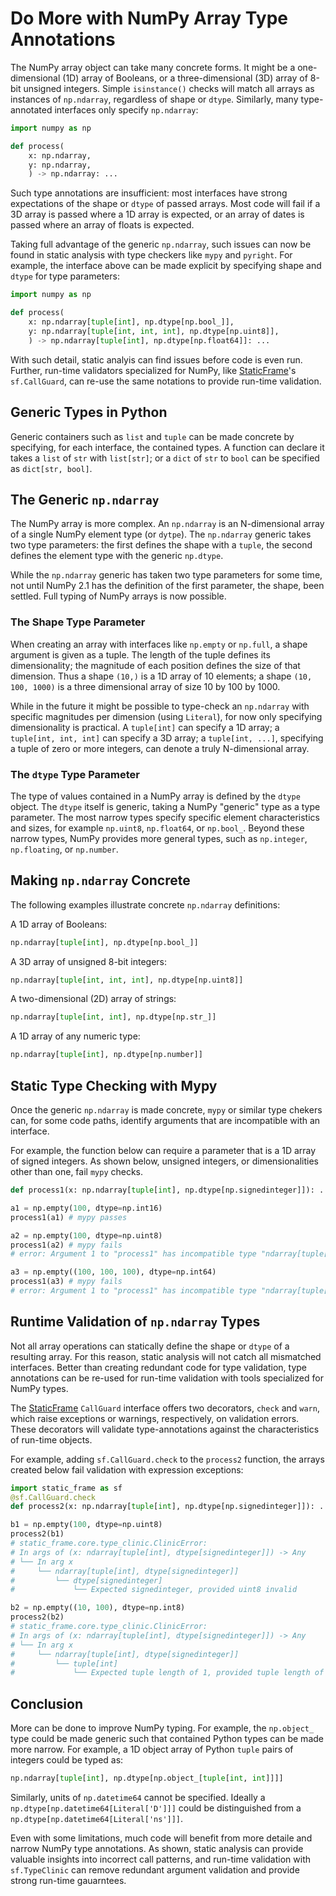 # Do More with NumPy Array Type Annotations
<!--
Using NumPy Array Type Hints to the Fullest
Static Type Numpy Arrays

-->


The NumPy array object can take many concrete forms. It might be a one-dimensional (1D) array of Booleans, or a three-dimensional (3D) array of 8-bit unsigned integers. Simple `isinstance()` checks will match all arrays as instances of `np.ndarray`, regardless of shape or `dtype`. Similarly, many type-annotated interfaces only specify `np.ndarray`:

```python {all}
import numpy as np

def process(
    x: np.ndarray,
    y: np.ndarray,
    ) -> np.ndarray: ...
```

Such type annotations are insufficient: most interfaces have strong expectations of the shape or `dtype` of passed arrays. Most code will fail if a 3D array is passed where a 1D array is expected, or an array of dates is passed where an array of floats is expected.

Taking full advantage of the generic `np.ndarray`, such issues can now be found in static analysis with type checkers like `mypy` and `pyright`. For example, the interface above can be made explicit by specifying shape and `dtype` for type parameters:

```python
import numpy as np

def process(
    x: np.ndarray[tuple[int], np.dtype[np.bool_]],
    y: np.ndarray[tuple[int, int, int], np.dtype[np.uint8]],
    ) -> np.ndarray[tuple[int], np.dtype[np.float64]]: ...
```

With such detail, static analyis can find issues before code is even run. Further, run-time validators specialized for NumPy, like [StaticFrame](https://github.com/static-frame/static-frame)'s `sf.CallGuard`, can re-use the same notations to provide run-time validation.



## Generic Types in Python

Generic containers such as `list` and `tuple` can be made concrete by specifying, for each interface, the contained types. A function can declare it takes a `list` of `str` with `list[str]`; or a `dict` of `str` to `bool` can be specified as `dict[str, bool]`.


## The Generic `np.ndarray`

The NumPy array is more complex. An `np.ndarray` is an N-dimensional array of a single NumPy element type (or `dytpe`). The `np.ndarray` generic takes two type parameters: the first defines the shape with a `tuple`, the second defines the element type with the generic `np.dtype`.

While the `np.ndarray` generic has taken two type parameters for some time, not until NumPy 2.1 has the definition of the first parameter, the shape, been settled. Full typing of NumPy arrays is now possible.


### The Shape Type Parameter

When creating an array with interfaces like `np.empty` or `np.full`, a shape argument is given as a tuple. The length of the tuple defines its dimensionality; the magnitude of each position defines the size of that dimension. Thus a shape `(10,)` is a 1D array of 10 elements; a shape `(10, 100, 1000)` is a three dimensional array of size 10 by 100 by 1000.

While in the future it might be possible to type-check an `np.ndarray` with specific magnitudes per dimension (using `Literal`), for now only specifying dimensionality is practical. A `tuple[int]` can specify a 1D array; a `tuple[int, int, int]` can specify a 3D array; a `tuple[int, ...]`, specifying a tuple of zero or more integers, can denote a truly N-dimensional array.


### The `dtype` Type Parameter

The type of values contained in a NumPy array is defined by the `dtype` object. The `dtype` itself is generic, taking a NumPy "generic" type as a type parameter. The most narrow types specify specific element characteristics and sizes, for example `np.uint8`, `np.float64`, or `np.bool_`. Beyond these narrow types, NumPy provides more general types, such as `np.integer`, `np.floating`, or `np.number`.


## Making `np.ndarray` Concrete

The following examples illustrate concrete `np.ndarray` definitions:

A 1D array of Booleans:

```python
np.ndarray[tuple[int], np.dtype[np.bool_]]
```

A 3D array of unsigned 8-bit integers:

```python
np.ndarray[tuple[int, int, int], np.dtype[np.uint8]]
```

A two-dimensional (2D) array of strings:

```python
np.ndarray[tuple[int, int], np.dtype[np.str_]]
```

A 1D array of any numeric type:

```python
np.ndarray[tuple[int], np.dtype[np.number]]
```


## Static Type Checking with Mypy

Once the generic `np.ndarray` is made concrete, `mypy` or similar type chekers can, for some code paths, identify arguments that are incompatible with an interface.

For example, the function below can require a parameter that is a 1D array of signed integers. As shown below, unsigned integers, or dimensionalities other than one, fail `mypy` checks.

```python
def process1(x: np.ndarray[tuple[int], np.dtype[np.signedinteger]]): ...

a1 = np.empty(100, dtype=np.int16)
process1(a1) # mypy passes

a2 = np.empty(100, dtype=np.uint8)
process1(a2) # mypy fails
# error: Argument 1 to "process1" has incompatible type "ndarray[tuple[int], dtype[unsignedinteger[_8Bit]]]"; expected "ndarray[tuple[int], dtype[signedinteger[Any]]]"  [arg-type]

a3 = np.empty((100, 100, 100), dtype=np.int64)
process1(a3) # mypy fails
# error: Argument 1 to "process1" has incompatible type "ndarray[tuple[int, int, int], dtype[signedinteger[_64Bit]]]"; expected "ndarray[tuple[int], dtype[signedinteger[Any]]]"
```


## Runtime Validation of `np.ndarray` Types

Not all array operations can statically define the shape or `dtype` of a resulting array. For this reason, static analysis will not catch all mismatched interfaces. Better than creating redundant code for type validation, type annotations can be re-used for run-time validation with tools specialized for NumPy types.

The [StaticFrame](https://github.com/static-frame/static-frame) `CallGuard` interface offers two decorators, `check` and `warn`, which raise exceptions or warnings, respectively, on validation errors. These decorators will validate type-annotations against the characteristics of run-time objects.

For example, adding `sf.CallGuard.check` to the `process2` function, the arrays created below fail validation with expression exceptions:

```python
import static_frame as sf
@sf.CallGuard.check
def process2(x: np.ndarray[tuple[int], np.dtype[np.signedinteger]]): ...

b1 = np.empty(100, dtype=np.uint8)
process2(b1)
# static_frame.core.type_clinic.ClinicError:
# In args of (x: ndarray[tuple[int], dtype[signedinteger]]) -> Any
# └── In arg x
#     └── ndarray[tuple[int], dtype[signedinteger]]
#         └── dtype[signedinteger]
#             └── Expected signedinteger, provided uint8 invalid

b2 = np.empty((10, 100), dtype=np.int8)
process2(b2)
# static_frame.core.type_clinic.ClinicError:
# In args of (x: ndarray[tuple[int], dtype[signedinteger]]) -> Any
# └── In arg x
#     └── ndarray[tuple[int], dtype[signedinteger]]
#         └── tuple[int]
#             └── Expected tuple length of 1, provided tuple length of 2
```


## Conclusion

More can be done to improve NumPy typing. For example, the `np.object_` type could be made generic such that contained Python types can be made more narrow. For example, a 1D object array of Python `tuple` pairs of integers could be typed as:

```python
np.ndarray[tuple[int], np.dtype[np.object_[tuple[int, int]]]]
```
Similarly, units of `np.datetime64` cannot be specified. Ideally a `np.dtype[np.datetime64[Literal['D']]]` could be distinguished from a `np.dtype[np.datetime64[Literal['ns']]]`.

Even with some limitations, much code will benefit from more detaile and narrow NumPy type annotations. As shown, static analysis can provide valuable insights into incorrect call patterns, and run-time validation with `sf.TypeClinic` can remove redundant argument validation and provide strong run-time gauarntees.

